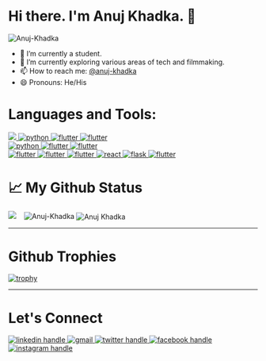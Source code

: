 # Hi there. I'm Anuj Khadka. 👋
<!-- ![](https://visitor-badge.glitch.me/badge?page_id=Anuj-Khadka) -->
<p align="left">
    <img src="https://komarev.com/ghpvc/?username=Anuj-Khadka&label=Profile%20views&color=0e75b6&style=for-the-badge"
        alt="Anuj-Khadka" />
</p>


- 🔭 I’m currently a student.
- 🌱 I’m currently exploring various areas of tech and filmmaking.
- 📫 How to reach me: [@anuj-khadka](https://linkedin.com/in/anuj-khadka)
- 😄 Pronouns: He/His




# Languages and Tools:
<p align="left">
    <a href="https://linkedin.com/in/anuj-khadka/" target="_blank" rel="noreferrer">
        <img src="https://img.shields.io/badge/html5-E34F26?style=for-the-badge&logo=html&logoColor=white" />
    </a>
    <a href="https://twitter.com/Anuj_Khadka008" target="_blank" rel="noreferrer">
        <img src="https://img.shields.io/badge/css3-1572B6?style=for-the-badge&logo=css&logoColor=blue"
            alt="python" />
    </a>
    <a href="https://www.facebook.com/anujkhadka008" target="_blank" rel="noreferrer"> <img
            src="https://img.shields.io/badge/javascript-F7DF1E?style=for-the-badge&logo=javascript&logoColor=white"
            alt="flutter" />
    </a> 
    <a href="https://www.facebook.com/anujkhadka008" target="_blank" rel="noreferrer"> <img
            src="https://img.shields.io/badge/bootstrap-7952B3?style=for-the-badge&logo=bootstrap&logoColor=white"
            alt="flutter" />
    </a>   
    <br />
    <a href="https://www.facebook.com/anujkhadka008" target="_blank" rel="noreferrer"> <img
            src="https://img.shields.io/badge/python-3776AB?style=for-the-badge&logo=python&logoColor=white"
            alt="python" />
    </a>   
    <a href="https://www.facebook.com/anujkhadka008" target="_blank" rel="noreferrer"> <img
            src="https://img.shields.io/badge/c-A8B9CC?style=for-the-badge&logo=c&logoColor=white"
            alt="flutter" />
    </a>
    <a href="https://www.facebook.com/anujkhadka008" target="_blank" rel="noreferrer"> <img
            src="https://img.shields.io/badge/django-092E20?style=for-the-badge&logo=django&logoColor=white"
            alt="flutter" />
   </a>     
<!--  <a href="https://www.facebook.com/anujkhadka008" target="_blank" rel="noreferrer"> <img
            src="https://img.shields.io/badge/mysql-4479A1?style=for-the-badge&logo=mysql&logoColor=white"
            alt="mysql" /> -->
    </a>  
    <br />
    <a href="https://www.facebook.com/anujkhadka008" target="_blank" rel="noreferrer"> <img
            src="https://img.shields.io/badge/git-F05032?style=for-the-badge&logo=git&logoColor=white"
            alt="flutter" />
    </a>   
    <a href="https://www.facebook.com/anujkhadka008" target="_blank" rel="noreferrer"> <img
            src="https://img.shields.io/badge/github-181717?style=for-the-badge&logo=github&logoColor=white"
            alt="flutter" />
    </a>   
    <a href="https://www.facebook.com/anujkhadka008" target="_blank" rel="noreferrer"> <img
            src="https://img.shields.io/badge/figma-F24E1E?style=for-the-badge&logo=figma&logoColor=white"
            alt="flutter" />
    </a>  
    <a href="https://www.facebook.com/anujkhadka008" target="_blank" rel="noreferrer"> <img
            src="https://img.shields.io/badge/React-F24E1E?style=for-the-badge&logo=figma&logoColor=white"
            alt="react" />
    </a>  
    <a href="https://www.facebook.com/anujkhadka008" target="_blank" rel="noreferrer"> <img
            src="https://img.shields.io/badge/Flask-F24E1E?style=for-the-badge&logo=figma&logoColor=white"
            alt="flask" />
    </a>  
<a href="https://www.facebook.com/anujkhadka008" target="_blank" rel="noreferrer"> <img
            src="https://img.shields.io/badge/figma-F24E1E?style=for-the-badge&logo=figma&logoColor=white"
            alt="flutter" />
    </a>  
</p>





# 📈 My Github Status
<p align="left"> 
<p>
    <img src="https://github-readme-stats.vercel.app/api?username=Anuj-Khadka&&show_icons=true&count_private=true&theme=dark&border_radius=15%&hide_border=true" />&nbsp;&nbsp;&nbsp; 
    <!-- <img src"https://github-readme-stats.vercel.app/api?username=Anuj-Khadka&count_private=true&theme=dark&border_radius=15%&hide_border=true" /> &nbsp;&nbsp;&nbsp; -->
    <img src="https://github-readme-stats.vercel.app/api/top-langs?username=Anuj-Khadka&show_icons=true&locale=en&theme=dark&border_radius=15%&hide_border=true"
        alt="Anuj-Khadka" />
   <img align="center" src="https://streak-stats.demolab.com/?user=Anuj-Khadka&theme=dark&border_radius=15%&hide_border=true" alt="Anuj Khadka" /> 
    <!--
<img src="https://github-readme-streak-stats.herokuapp.com?user=anuj-khadka&theme=dark&hide_border=true&border_radius=70" alt="Anuj-Khadka_streak" /> 
-->
    
</p>


---
# Github Trophies
<!-- <p align="left">
    <a href="https://github.com/ryo-ma/github-profile-trophy">
        <img src="https://github-profile-trophy.vercel.app/?username=Anuj-Khadka&theme=dark&border_radius=15%&hide_border=true" alt="Anuj-Khadka" />
    </a>
</p> -->
[![trophy](https://github-profile-trophy.vercel.app/?username=Anuj-Khadka&theme=onedark&row=1&no-frame=true&no-bg=true&margin-w=15&margin-h=15)](https://github.com/ryo-ma/github-profile-trophy)

___

# Let's Connect

<p align="left">
    <a href="https://linkedin.com/in/anuj-khadka/" target="_blank" rel="noreferrer">
        <img src="https://img.shields.io/badge/Linkedin-0A66C2?style=for-the-badge&logo=linkedin&logoColor=white" alt="linkedin handle"/>
    </a>
    <a href="sendto:anujkhadka008@gmail.com" target="_blank" rel="noreferrer"> 
      <img src="https://img.shields.io/badge/Gmail-EA4335?style=for-the-badge&logo=gmail&logoColor=white"
            alt="gmail" />
    </a>
    <a href="https://twitter.com/Anuj_Khadka008" target="_blank" rel="noreferrer">
        <img src="https://img.shields.io/badge/twitter-1DA1F2?style=for-the-badge&logo=twitter&logoColor=blue"
            alt="twitter handle" />
    </a>
    <a href="https://www.facebook.com/anujkhadka008" target="_blank" rel="noreferrer"> <img
            src="https://img.shields.io/badge/facebook-1877F2?style=for-the-badge&logo=facebook&logoColor=white"
            alt="facebook handle" />
    </a> 
    <a href="sendto:anujkhadka008@gmail.com" target="_blank" rel="noreferrer"> 
      <img src="https://img.shields.io/badge/instagram-E4405F?style=for-the-badge&logo=instagram&logoColor=white"
            alt="instagram handle" />
    </a>
</p>

